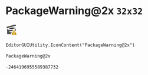 # PackageWarning@2x `32x32`
<img src="/img/PackageWarning@2x.png" width=32 height=32>

``` CSharp
EditorGUIUtility.IconContent("PackageWarning@2x")
```
```
PackageWarning@2x
```
```
-2464196955589387732
```
